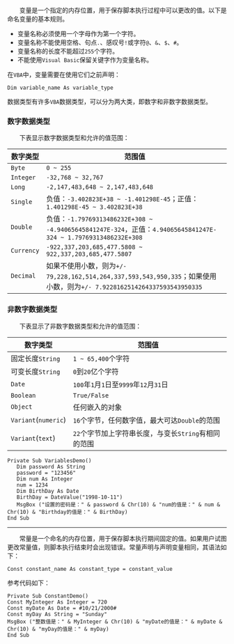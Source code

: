 &emsp;&emsp;变量是一个指定的内存位置，用于保存脚本执行过程中可以更改的值。以下是命名变量的基本规则。

- 变量名称必须使用一个字母作为第一个字符。
- 变量名称不能使用空格、句点`.`、感叹号`!`或字符`@`、`&`、`$`、`#`。
- 变量名称的长度不能超过`255`个字符。
- 不能使用`Visual Basic`保留关键字作为变量名称。

在`VBA`中，变量需要在使用它们之前声明：

``` vbscript
Dim variable_name As variable_type
```

数据类型有许多`VBA`数据类型，可以分为两大类，即数字和非数字数据类型。

### 数字数据类型

&emsp;&emsp;下表显示数字数据类型和允许的值范围：

数字类型    | 范围值
-----------|-------
`Byte`     | `0 ~ 255`
`Integer`  | `-32,768 ~ 32,767`
`Long`     | `-2,147,483,648 ~ 2,147,483,648`
`Single`   | 负值：`-3.402823E+38 ~ -1.401298E-45`；正值：`1.401298E-45 ~ 3.402823E+38`
`Double`   | 负值：`-1.79769313486232E+308 ~ -4.94065645841247E-324`，正值：`4.94065645841247E-324 ~ 1.79769313486232E+308`
`Currency` | `-922,337,203,685,477.5808 ~ 922,337,203,685,477.5807`
`Decimal`  | 如果不使用小数，则为`+/- 79,228,162,514,264,337,593,543,950,335`；如果使用小数，则为`+/- 7.9228162514264337593543950335`

### 非数字数据类型

&emsp;&emsp;下表显示了非数字数据类型和允许的值范围：

数字类型              | 范围值
---------------------|--------
固定长度`String`      | `1 ~ 65,400`个字符
可变长度`String`      | `0`到`20`亿个字符
`Date`               | `100`年`1`月`1`日至`9999`年`12`月`31`日
`Boolean`            | `True/False`
`Object`             | 任何嵌入的对象
`Variant`(`numeric`) | `16`个字节，任何数字值，最大可达`Double`的范围
`Variant`(`text`)    | `22`个字节加上字符串长度，与变长`String`有相同的范围

``` vbscript
Private Sub VariablesDemo()
   Dim password As String
   password = "123456"
   Dim num As Integer
   num = 1234
   Dim BirthDay As Date
   BirthDay = DateValue("1998-10-11")
   MsgBox ("设置的密码是：" & password & Chr(10) & "num的值是：" & num & Chr(10) & "Birthday的值是：" & BirthDay)
End Sub
```

---

&emsp;&emsp;常量是一个命名的内存位置，用于保存脚本执行期间固定的值。如果用户试图更改常量值，则脚本执行结束时会出现错误。常量声明与声明变量相同，其语法如下：

``` vbscript
Const constant_name As constant_type = constant_value
```

参考代码如下：

``` vbscript
Private Sub ConstantDemo()
Const MyInteger As Integer = 720
Const myDate As Date = #10/21/2000#
Const myDay As String = "Sunday"
MsgBox ("整数值是：" & MyInteger & Chr(10) & "myDate的值是：" & myDate & Chr(10) & "myDay的值是：" & myDay)
End Sub
```